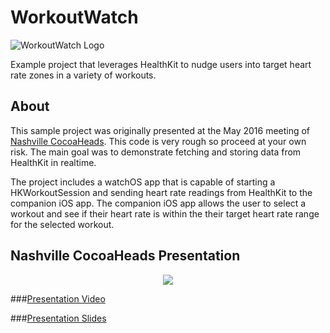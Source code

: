# WorkoutWatch

![WorkoutWatch Logo](https://raw.githubusercontent.com/microchip128/WorkoutWatch/master/WorkoutWatch/Assets.xcassets/AppIcon.appiconset/120%20-%20iPhone.png)

Example project that leverages HealthKit to nudge users into target heart rate zones in a variety of workouts.

## About 
This sample project was originally presented at the May 2016 meeting of [Nashville CocoaHeads](http://www.cocoaheads.org/us/NashvilleTennessee/index.html). This code is very rough so proceed at your own risk. The main goal was to demonstrate fetching and storing data from HealthKit in realtime.

The project includes a watchOS app that is capable of starting a HKWorkoutSession and sending heart rate readings from HealthKit to the companion iOS app. The companion iOS app allows the user to select a workout and see if their heart rate is within the their target heart rate range for the selected workout.

## Nashville CocoaHeads Presentation
<div style="text-align:center">
	<img src="http://img.youtube.com/vi/pJzI8xIpRxo/0.jpg" href="https://www.youtube.com/watch?v=pJzI8xIpRxo"/>
</div>

###[Presentation Video](https://www.youtube.com/watch?v=pJzI8xIpRxo)

###[Presentation Slides](http://www.lunarlincoln.com/wp-content/uploads/2016/06/CocoaHeads_HealthKit.pdf)
 

